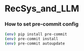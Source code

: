 # RecSys_and_LLM

### How to set pre-commit config

```bash
(env) pip install pre-commit
(env) pre-commit install
(env) pre-commit autoupdate
```